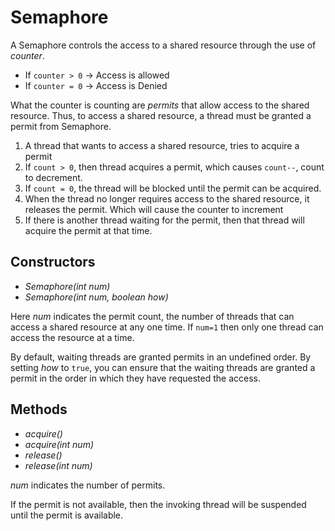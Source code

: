 # Semaphore

A Semaphore controls the access to a shared resource through the use of *counter*. 

- If `counter > 0` -> Access is allowed
- If `counter = 0` -> Access is Denied

What the counter is counting are *permits* that allow access to the shared resource. Thus, to access a shared resource, a thread must be granted a permit from Semaphore.

1. A thread that wants to access a shared resource, tries to acquire a permit
2. If `count > 0`, then thread acquires a permit, which causes `count--`, count to decrement. 
3. If `count = 0`, the thread will be blocked until the permit can be acquired. 
4. When the thread no longer requires access to the shared resource, it releases the permit. Which will cause the counter to increment
5. If there is another thread waiting for the permit, then that thread will acquire the permit at that time. 

## Constructors

- *Semaphore(int num)*
- *Semaphore(int num, boolean how)*

Here *num* indicates the permit count, the number of threads that can access a shared resource at any one time. If `num=1` then only one thread can access the resource at a time. 

By default, waiting threads are granted permits in an undefined order. By setting *how* to `true`, you can ensure that the waiting threads are granted a permit in the order in which they have requested the access. 

## Methods

- *acquire()*
- *acquire(int num)*
- *release()*
- *release(int num)*

*num* indicates the number of permits.

If the permit is not available, then the invoking thread will be suspended until the permit is available. 

